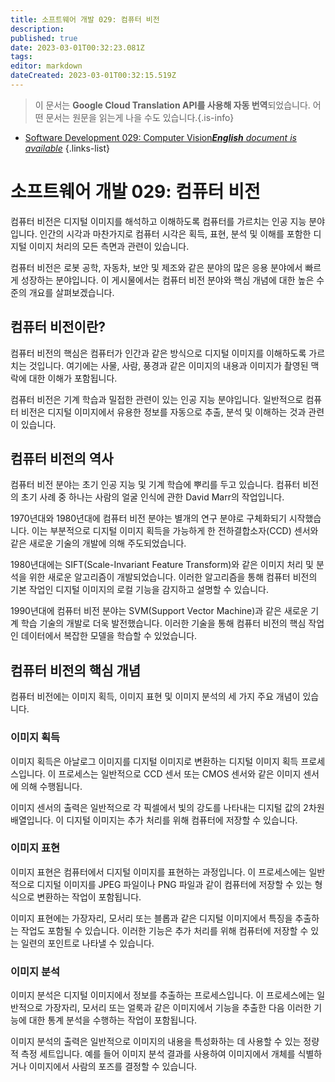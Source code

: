 ```yaml
---
title: 소프트웨어 개발 029: 컴퓨터 비전
description: 
published: true
date: 2023-03-01T00:32:23.081Z
tags: 
editor: markdown
dateCreated: 2023-03-01T00:32:15.519Z
---
```


> 이 문서는 **Google Cloud Translation API를 사용해 자동 번역**되었습니다.
어떤 문서는 원문을 읽는게 나을 수도 있습니다.{.is-info}



- [Software Development 029: Computer Vision***English** document is available*](/en/Knowledge-base/Software-Development/Learning/software-development-029-computer-vision)
{.links-list}


# 소프트웨어 개발 029: 컴퓨터 비전

컴퓨터 비전은 디지털 이미지를 해석하고 이해하도록 컴퓨터를 가르치는 인공 지능 분야입니다. 인간의 시각과 마찬가지로 컴퓨터 시각은 획득, 표현, 분석 및 이해를 포함한 디지털 이미지 처리의 모든 측면과 관련이 있습니다.

컴퓨터 비전은 로봇 공학, 자동차, 보안 및 제조와 같은 분야의 많은 응용 분야에서 빠르게 성장하는 분야입니다. 이 게시물에서는 컴퓨터 비전 분야와 핵심 개념에 대한 높은 수준의 개요를 살펴보겠습니다.

## 컴퓨터 비전이란?

컴퓨터 비전의 핵심은 컴퓨터가 인간과 같은 방식으로 디지털 이미지를 이해하도록 가르치는 것입니다. 여기에는 사물, 사람, 풍경과 같은 이미지의 내용과 이미지가 촬영된 맥락에 대한 이해가 포함됩니다.

컴퓨터 비전은 기계 학습과 밀접한 관련이 있는 인공 지능 분야입니다. 일반적으로 컴퓨터 비전은 디지털 이미지에서 유용한 정보를 자동으로 추출, 분석 및 이해하는 것과 관련이 있습니다.

## 컴퓨터 비전의 역사

컴퓨터 비전 분야는 초기 인공 지능 및 기계 학습에 뿌리를 두고 있습니다. 컴퓨터 비전의 초기 사례 중 하나는 사람의 얼굴 인식에 관한 David Marr의 작업입니다.

1970년대와 1980년대에 컴퓨터 비전 분야는 별개의 연구 분야로 구체화되기 시작했습니다. 이는 부분적으로 디지털 이미지 획득을 가능하게 한 전하결합소자(CCD) 센서와 같은 새로운 기술의 개발에 의해 주도되었습니다.

1980년대에는 SIFT(Scale-Invariant Feature Transform)와 같은 이미지 처리 및 분석을 위한 새로운 알고리즘이 개발되었습니다. 이러한 알고리즘을 통해 컴퓨터 비전의 기본 작업인 디지털 이미지의 로컬 기능을 감지하고 설명할 수 있습니다.

1990년대에 컴퓨터 비전 분야는 SVM(Support Vector Machine)과 같은 새로운 기계 학습 기술의 개발로 더욱 발전했습니다. 이러한 기술을 통해 컴퓨터 비전의 핵심 작업인 데이터에서 복잡한 모델을 학습할 수 있었습니다.

## 컴퓨터 비전의 핵심 개념

컴퓨터 비전에는 이미지 획득, 이미지 표현 및 이미지 분석의 세 가지 주요 개념이 있습니다.

### 이미지 획득

이미지 획득은 아날로그 이미지를 디지털 이미지로 변환하는 디지털 이미지 획득 프로세스입니다. 이 프로세스는 일반적으로 CCD 센서 또는 CMOS 센서와 같은 이미지 센서에 의해 수행됩니다.

이미지 센서의 출력은 일반적으로 각 픽셀에서 빛의 강도를 나타내는 디지털 값의 2차원 배열입니다. 이 디지털 이미지는 추가 처리를 위해 컴퓨터에 저장할 수 있습니다.

### 이미지 표현

이미지 표현은 컴퓨터에서 디지털 이미지를 표현하는 과정입니다. 이 프로세스에는 일반적으로 디지털 이미지를 JPEG 파일이나 PNG 파일과 같이 컴퓨터에 저장할 수 있는 형식으로 변환하는 작업이 포함됩니다.

이미지 표현에는 가장자리, 모서리 또는 블롭과 같은 디지털 이미지에서 특징을 추출하는 작업도 포함될 수 있습니다. 이러한 기능은 추가 처리를 위해 컴퓨터에 저장할 수 있는 일련의 포인트로 나타낼 수 있습니다.

### 이미지 분석

이미지 분석은 디지털 이미지에서 정보를 추출하는 프로세스입니다. 이 프로세스에는 일반적으로 가장자리, 모서리 또는 얼룩과 같은 이미지에서 기능을 추출한 다음 이러한 기능에 대한 통계 분석을 수행하는 작업이 포함됩니다.

이미지 분석의 출력은 일반적으로 이미지의 내용을 특성화하는 데 사용할 수 있는 정량적 측정 세트입니다. 예를 들어 이미지 분석 결과를 사용하여 이미지에서 개체를 식별하거나 이미지에서 사람의 포즈를 결정할 수 있습니다.